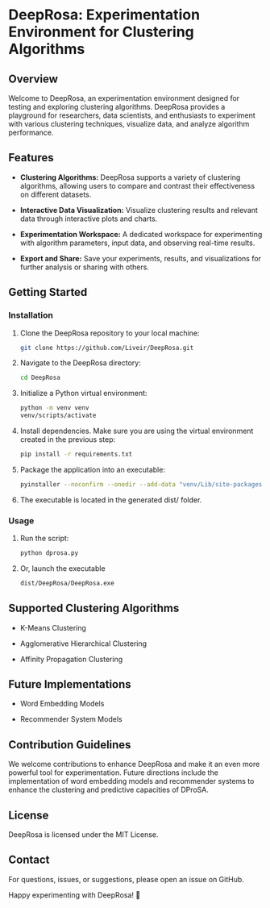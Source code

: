 # DeepRosa: Experimentation Environment for Clustering Algorithms

## Overview

Welcome to DeepRosa, an experimentation environment designed for testing and exploring clustering algorithms. DeepRosa provides a playground for researchers, data scientists, and enthusiasts to experiment with various clustering techniques, visualize data, and analyze algorithm performance.

## Features

- **Clustering Algorithms:** DeepRosa supports a variety of clustering algorithms, allowing users to compare and contrast their effectiveness on different datasets.
  
- **Interactive Data Visualization:** Visualize clustering results and relevant data through interactive plots and charts.

- **Experimentation Workspace:** A dedicated workspace for experimenting with algorithm parameters, input data, and observing real-time results.

- **Export and Share:** Save your experiments, results, and visualizations for further analysis or sharing with others.

## Getting Started

### Installation

1. Clone the DeepRosa repository to your local machine:

   ```bash
   git clone https://github.com/Liveir/DeepRosa.git

2. Navigate to the DeepRosa directory:

   ```bash
   cd DeepRosa
3. Initialize a Python virtual environment:

   ```bash
   python -m venv venv
   venv/scripts/activate
   
4. Install dependencies. Make sure you are using the virtual environment created in the previous step:
   
   ```bash
   pip install -r requirements.txt

5. Package the application into an executable:
   
   ```bash
   pyinstaller --noconfirm --onedir --add-data "venv/Lib/site-packages/customtkinter:customtkinter/" --add-data "Models:models" --add-data "Views:views" --noconsole --name DeepRosa --icon=Assets/dprosa_icon.ico dprosa.py

5. The executable is located in the generated dist/ folder.

### Usage

1. Run the script:

   ```bash
   python dprosa.py

2. Or, launch the executable
   ```bash
   dist/DeepRosa/DeepRosa.exe

## Supported Clustering Algorithms

* K-Means Clustering

* Agglomerative Hierarchical Clustering

* Affinity Propagation Clustering

## Future Implementations

* Word Embedding Models

* Recommender System Models

## Contribution Guidelines

We welcome contributions to enhance DeepRosa and make it an even more powerful tool for experimentation. Future directions include the implementation of word embedding models and recommender systems to enhance the clustering and predictive capacities of DProSA.

## License

DeepRosa is licensed under the MIT License.

## Contact

For questions, issues, or suggestions, please open an issue on GitHub.

Happy experimenting with DeepRosa! 🚀





